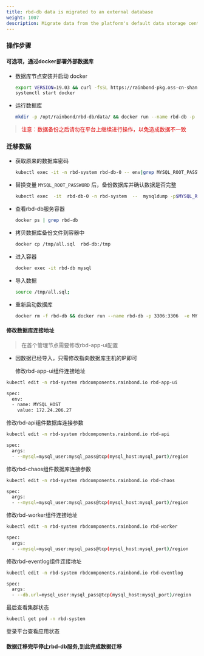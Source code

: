 ```yaml
---
title: rbd-db data is migrated to an external database
weight: 1007
description: Migrate data from the platform's default data storage center, rbd-db, to an external database
---
```


### 操作步骤

#### 可选项，通过docker部署外部数据库

- 数据库节点安装并启动 docker

  ```bash
  export VERSION=19.03 && curl -fsSL https://rainbond-pkg.oss-cn-shanghai.aliyuncs.com/releases/docker/install-docker.sh | bash -s docker
  systemctl start docker
  ```

- 运行数据库

  ```bash
  mkdir -p /opt/rainbond/rbd-db/data/ && docker run --name rbd-db -p 3306:3306  -e MYSQL_ALLOW_EMPTY_PASSWORD="yes" -v /opt/rainbond/rbd-db/data:/var/lib/mysql -i registry.cn-hangzhou.aliyuncs.com/goodrain/rbd-db:8.0.19
  ```

> <font color="#dd0000">注意：数据备份之后请勿在平台上继续进行操作，以免造成数据不一致</font><br />

### 迁移数据

- 获取原来的数据库密码

  ```bash
  kubectl exec -it -n rbd-system rbd-db-0 -- env|grep MYSQL_ROOT_PASSWORD
  ```

- 替换变量 `MYSQL_ROOT_PASSWORD` 后，备份数据库并确认数据是否完整

  ```bash
  kubectl exec  -it  rbd-db-0 -n rbd-system  --  mysqldump -p$MYSQL_ROOT_PASSWORD --all-databases > all.sql && cat all.sql
  ```

- 查看rbd-db服务容器

  ```bash
  docker ps | grep rbd-db
  ```

- 拷贝数据库备份文件到容器中

  ```bash
  docker cp /tmp/all.sql  rbd-db:/tmp
  ```

- 进入容器

  ```bash
  docker exec -it rbd-db mysql
  ```

- 导入数据

  ```bash
  source /tmp/all.sql;
  ```

- 重新启动数据库

  ```bash
  docker rm -f rbd-db && docker run --name rbd-db -p 3306:3306  -e MYSQL_ALLOW_EMPTY_PASSWORD="yes" -v /opt/rainbond/rbd-db/data:/var/lib/mysql -i registry.cn-hangzhou.aliyuncs.com/goodrain/rbd-db:8.0.19
  ```

#### 修改数据库连接地址

> 在首个管理节点需要修改rbd-app-ui配置

- 因数据已经导入，只需修改指向数据库主机的IP即可

  修改rbd-app-ui组件连接地址

```bash
kubectl edit -n rbd-system rbdcomponents.rainbond.io rbd-app-ui

spec:
  env:
  - name: MYSQL_HOST
    value: 172.24.206.27
```

修改rbd-api组件数据库连接参数

```bash
kubectl edit -n rbd-system rbdcomponents.rainbond.io rbd-api

spec:
  args:
  - --mysql=mysql_user:mysql_pass@tcp(mysql_host:mysql_port)/region
```

修改rbd-chaos组件数据库连接参数

```bash
kubectl edit -n rbd-system rbdcomponents.rainbond.io rbd-chaos

spec:
  args:
  - --mysql=mysql_user:mysql_pass@tcp(mysql_host:mysql_port)/region
```

修改rbd-worker组件连接地址

```bash
kubectl edit -n rbd-system rbdcomponents.rainbond.io rbd-worker

spec:
  args:
  - --mysql=mysql_user:mysql_pass@tcp(mysql_host:mysql_port)/region
```

修改rbd-eventlog组件连接地址

```bash
kubectl edit -n rbd-system rbdcomponents.rainbond.io rbd-eventlog

spec:
  args:
  - --db.url=mysql_user:mysql_pass@tcp(mysql_host:mysql_port)/region
```

最后查看集群状态

```bash
kubectl get pod -n rbd-system
```

登录平台查看应用状态

#### 数据迁移完毕停止rbd-db服务,到此完成数据迁移
